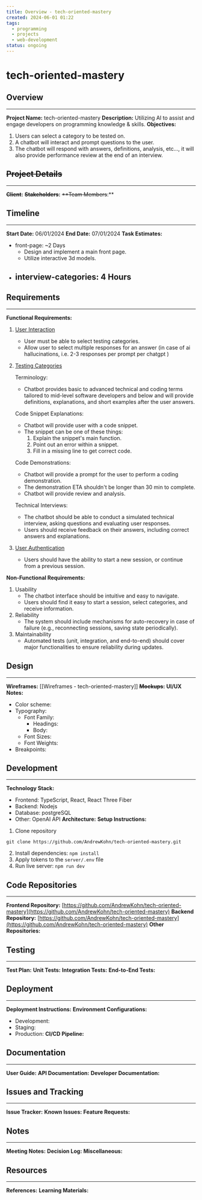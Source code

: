 ```yaml
---
title: Overview - tech-oriented-mastery
created: 2024-06-01 01:22
tags:
  - programming
  - projects
  - web-development
status: ongoing
---
```

# tech-oriented-mastery

## Overview
---
**Project Name:** tech-oriented-mastery
**Description:** Utilizing AI to assist and engage developers on programming knowledge & skills.
**Objectives:** 
1. Users can select a category to be tested on.
2. A chatbot will interact and prompt questions to the user.
3. The chatbot will respond with answers, definitions, analysis, etc..., it will also provide performance review at the end of an interview.

## ~~Project Details~~
---
**~~Client~~:** 
**~~Stakeholders~~:** 
~~**Team Members~~:** 

## Timeline
---
**Start Date:** 06/01/2024
**End Date:** 07/01/2024
**Task Estimates:** 
- front-page: ~2 Days
	- Design and implement a main front page.
	- Utilize interactive 3d models.
- interview-categories: 4 Hours
	- 

## Requirements
---
**Functional Requirements:** 
1. <u>User Interaction</u>
	- User must be able to select testing categories.
	- Allow user to select multiple responses for an answer (in case of ai hallucinations, i.e. 2-3 responses per prompt per chatgpt )

2. <u>Testing Categories</u>

	Terminology:
	- Chatbot provides basic to advanced technical and coding terms tailored to mid-level software developers and below and will provide definitions, explanations, and short examples after the user answers.
	
	Code Snippet Explanations:
	- Chatbot will provide user with a code snippet.
	- The snippet can be one of these things:
		1. Explain the snippet's main function.
		2. Point out an error within a snippet.
		3. Fill in a missing line to get correct code.
	
	Code Demonstrations:
	- Chatbot will provide a prompt for the user to perform a coding demonstration.
	- The demonstration ETA shouldn't be longer than 30 min to complete.
	- Chatbot will provide review and analysis.

	Technical Interviews:
	- The chatbot should be able to conduct a simulated technical interview, asking questions and evaluating user responses.
	- Users should receive feedback on their answers, including correct answers and explanations.

3. <u>User Authentication</u>
	- Users should have the ability to start a new session, or continue from a previous session.

**Non-Functional Requirements:** 
1. Usability
	- The chatbot interface should be intuitive and easy to navigate.
	- Users should find it easy to start a session, select categories, and receive information.
2. Reliability
	- The system should include mechanisms for auto-recovery in case of failure (e.g., reconnecting sessions, saving state periodically).
3. Maintainability
	- Automated tests (unit, integration, and end-to-end) should cover major functionalities to ensure reliability during updates.

## Design
---
**Wireframes:** [[Wireframes - tech-oriented-mastery]]
**~~Mockups~~:** 
**UI/UX Notes:** 
- Color scheme:
- Typography:
	- Font Family:
		- Headings:
		- Body:
	- Font Sizes:
	- Font Weights:
- Breakpoints:

## Development
---
**Technology Stack:**
- Frontend: TypeScript, React, React Three Fiber
- Backend: Nodejs
- Database: postgreSQL
- Other: OpenAI API
**Architecture:** 
**Setup Instructions:** 
1. Clone repository
```
git clone https://github.com/AndrewKohn/tech-oriented-mastery.git
```
2. Install dependencies: `npm install`
3. Apply tokens to the `server/.env` file
4. Run live server: `npm run dev`

## Code Repositories
---
**Frontend Repository:** [https://github.com/AndrewKohn/tech-oriented-mastery](https://github.com/AndrewKohn/tech-oriented-mastery)
**Backend Repository:** [https://github.com/AndrewKohn/tech-oriented-mastery](https://github.com/AndrewKohn/tech-oriented-mastery)
**Other Repositories:** 

## Testing
---
**Test Plan:** 
**Unit Tests:** 
**Integration Tests:** 
**End-to-End Tests:** 

## Deployment
---
**Deployment Instructions:** 
**Environment Configurations:**
- Development: 
- Staging: 
- Production: 
**CI/CD Pipeline:** 

## Documentation
---
**User Guide:** 
**API Documentation:** 
**Developer Documentation:** 

## Issues and Tracking
---
**Issue Tracker:** 
**Known Issues:** 
**Feature Requests:** 

## Notes
---
**Meeting Notes:** 
**Decision Log:** 
**Miscellaneous:** 

## Resources
---
**References:** 
**Learning Materials:** 